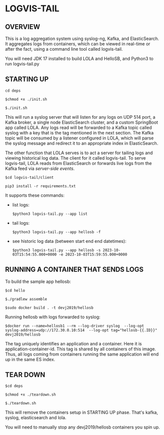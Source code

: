 # LOGVIS-TAIL

## OVERVIEW

This is a log aggregation system using syslog-ng, Kafka, and ElasticSearch.
It aggregates logs from containers, which can be viewed in real-time or after the fact, using a command line tool called logvis-tail.

You will need JDK 17 installed to build LOLA and HelloSB, and Python3 to run logvis-tail.py

## STARTING UP

`cd deps`

`$chmod +x ./init.sh`

`$./init.sh`

This will run a syslog server that will listen for any logs on UDP 514 port,
a Kafka broker, a single node ElasticSearch cluster, and a custom SpringBoot app called LOLA.
Any logs read will be forwarded to a Kafka topic called syslog with a key that is the tag
mentioned in the next section.
The Kafka topic will be consumed by a listener configured in LOLA, which will parse the syslog message and redirect it to an appropriate index in ElasticSearch.

The other function that LOLA serves is to act a server for tailing logs and viewing historical log data.
The client for it called logvis-tail.
To serve logvis-tail, LOLA reads from ElasticSearch or forwards live logs from the Kafka feed via *server-side events*.

`$cd logvis-tail/client`

 `pip3 install -r requirements.txt`  

It supports these commands:

 - list logs:
   
    `$python3 logvis-tail.py --app list`
   
 - tail logs:
   
    `$python3 logvis-tail.py --app hellosb -f`
   
 - see historic log data (between start end end datetimes):
   
    `$python3 logvis-tail.py --app hellosb -s 2023-10-03T15:54:55.000+0000 -e 2023-10-03T15:59:55.000+0000`   

## RUNNING A CONTAINER THAT SENDS LOGS

To build the sample app hellosb:

`$cd hello`

`$./gradlew assemble`

`$sudo docker build . -t devj2019/hellosb`

Running hellosb with logs forwarded to syslog:

`$docker run --name=hellosb1 --rm --log-driver syslog 
    --log-opt syslog-address=udp://172.30.0.10:514 
    --log-opt tag="hellosb-{{.ID}}" devj2019/hellosb`

The tag uniquely identifies an application and a container. Here it is application-container-id. This tag is shared by all containers of this image.
Thus, all logs coming from containers running the same application will end up in the same ES index.

## TEAR DOWN

`$cd deps`

`$chmod +x ./teardown.sh`

`$./teardown.sh`

This will remove the containers setup in STARTING UP phase.
That's kafka, syslog, elasticsearch and lola.

You will need to manually stop any devj2019/hellosb containers you spin up.
